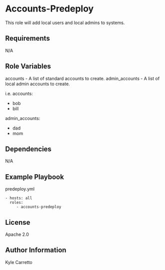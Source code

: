 Accounts-Predeploy
=========

This role will add local users and local admins to systems.

Requirements
------------

N/A

Role Variables
--------------

accounts - A list of standard accounts to create.
admin_accounts - A list of local admin accounts to create.

i.e.
accounts:
  - bob
  - bill

admin_accounts:
  - dad
  - mom

Dependencies
------------

N/A

Example Playbook
----------------


predeploy.yml

    - hosts: all
      roles:
         - accounts-predeploy

License
-------

Apache 2.0

Author Information
------------------

Kyle Carretto

